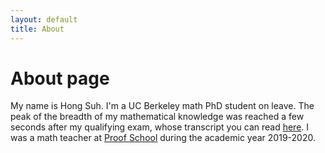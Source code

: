 ```yaml
---
layout: default
title: About
---
```

# About page

My name is Hong Suh. I'm a UC Berkeley math PhD student on leave. The peak of the breadth of my mathematical knowledge was reached a few seconds after my qualifying exam, whose transcript you can read [here](/_assets/QE_transcript_hong_suh.pdf). I was a math teacher at [Proof School](http://www.proofschool.org) during the academic year 2019-2020.